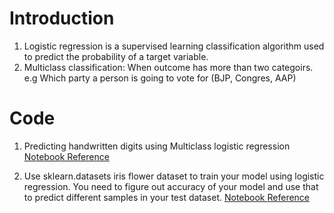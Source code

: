 # Introduction
1. Logistic regression is a supervised learning classification algorithm used to predict the probability of a target variable.
2. Multiclass classification: When outcome has more than two categoirs. e.g Which party a person is going to vote for (BJP, Congres, AAP)

# Code
1. Predicting handwritten digits using Multiclass logistic regression
   [Notebook Reference](Logistic_Regression_Multiclass_Classification)
   
2. Use sklearn.datasets iris flower dataset to train your model using logistic regression. You need to figure out accuracy of your model and use that to predict different samples in your test dataset.
   [Notebook Reference](Exercise_Logistic_Regression_Multiclass_Classification.ipynb)
